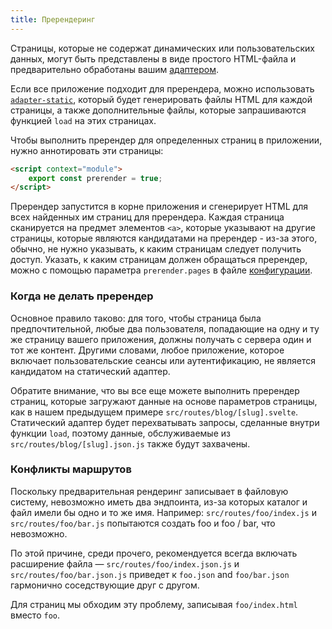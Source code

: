 ```yaml
---
title: Пререндеринг
---
```


<!-- Вероятно, некоторые страницы вашего приложения могут быть представлены в виде простого HTML-файла, поскольку они не содержат динамических или пользовательских данных. Эти страницы могут быть предварительно обработаны вашим [адаптером](#adapters). -->

Страницы, которые не содержат динамических или пользовательских данных, могут быть представлены в виде простого HTML-файла и предварительно обработаны вашим [адаптером](#adapters).

Если все приложение подходит для пререндера, можно использовать [`adapter-static`](https://github.com/sveltejs/kit/tree/master/packages/adapter-static), который будет генерировать файлы HTML для каждой страницы, а также дополнительные файлы, которые запрашиваются функцией `load` на этих страницах.

Чтобы выполнить пререндер для определенных страниц в приложении, нужно аннотировать эти страницы:

```html
<script context="module">
	export const prerender = true;
</script>
```

Пререндер запустится в корне приложения и сгенерирует HTML для всех найденных им страниц для пререндера. Каждая страница сканируется на предмет элементов `<a>`, которые указывают на другие страницы, которые являются кандидатами на пререндер - из-за этого, обычно, не нужно указывать, к каким страницам следует получить доступ. Указать, к каким страницам должен обращаться пререндер, можно с помощью параметра `prerender.pages` в файле [конфигурации](#конфигурация-prerender).

### Когда не делать пререндер

Основное правило таково: для того, чтобы страница была предпочтительной, любые два пользователя, попадающие на одну и ту же страницу вашего приложения, должны получать с сервера один и тот же контент. Другими словами, любое приложение, которое включает пользовательские сеансы или аутентификацию, не является кандидатом на статический адаптер.

Обратите внимание, что вы все еще можете выполнить пререндер страниц, которые загружают данные на основе параметров страницы, как в нашем предыдущем примере `src/routes/blog/[slug].svelte`. Статический адаптер будет перехватывать запросы, сделанные внутри функции `load`, поэтому данные, обслуживаемые из `src/routes/blog/[slug].json.js` также будут захвачены.

### Конфликты маршрутов

Поскольку предварительная рендеринг записывает в файловую систему, невозможно иметь два эндпоинта, из-за которых каталог и файл имели бы одно и то же имя. Например: `src/routes/foo/index.js` и `src/routes/foo/bar.js` попытаются создать foo и foo / bar, что невозможно.

По этой причине, среди прочего, рекомендуется всегда включать расширение файла — `src/routes/foo/index.json.js` и `src/routes/foo/bar.json.js` приведет к `foo.json` and `foo/bar.json` гармонично соседствующие друг с другом.

Для страниц мы обходим эту проблему, записывая `foo/index.html` вместо `foo`.